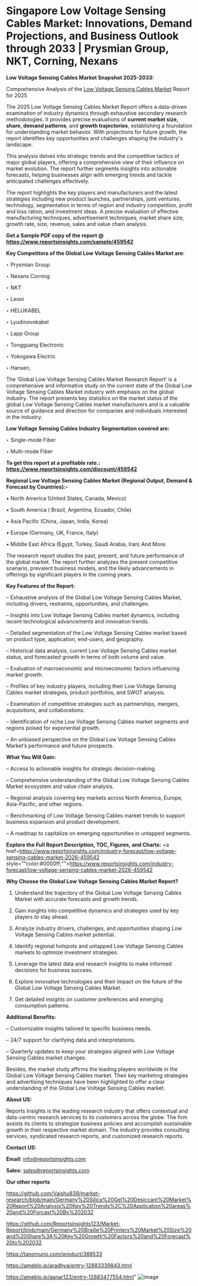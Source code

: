 # Singapore Low Voltage Sensing Cables Market: Innovations, Demand Projections, and Business Outlook through 2033 | Prysmian Group, NKT, Corning, Nexans

<strong>Low Voltage Sensing Cables Market Snapshot 2025-2033:</strong>

Comprehensive Analysis of the <a href=https://www.reportsinsights.com/sample/459542>Low Voltage Sensing Cables Market</a> Report for 2025

The 2025 Low Voltage Sensing Cables Market Report offers a data-driven examination of industry dynamics through exhaustive secondary research methodologies. It provides precise evaluations of <strong>current market size, share, demand patterns</strong>, and <strong>growth trajectories</strong>, establishing a foundation for understanding market behavior. With projections for future growth, the report identifies key opportunities and challenges shaping the industry's landscape.

This analysis delves into strategic trends and the competitive tactics of major global players, offering a comprehensive view of their influence on market evolution. The report further segments insights into actionable forecasts, helping businesses align with emerging trends and tackle anticipated challenges effectively.

The report highlights the key players and manufacturers and the latest strategies including new product launches, partnerships, joint ventures, technology, segmentation in terms of region and industry competition, profit and loss ration, and investment ideas. A precise evaluation of effective manufacturing techniques, advertisement techniques, market share size, growth rate, size, revenue, sales and value chain analysis.

<strong>Get a Sample PDF copy of the report @ <a href=https://www.reportsinsights.com/sample/459542 style=color:#0000ff;>https://www.reportsinsights.com/sample/459542</a></strong>

<strong>Key Competitors of the Global Low Voltage Sensing Cables Market are:</strong>

‣ Prysmian Group

‣ Nexans Corning

‣ NKT

‣ Leoni

‣ HELUKABEL

‣ Lyudinovokabel

‣ Lapp Group

‣ Tongguang Electronic

‣ Yokogawa Electric

‣ Hansen,

The ‘Global Low Voltage Sensing Cables Market Research Report’ is a comprehensive and informative study on the current state of the Global Low Voltage Sensing Cables Market industry with emphasis on the global industry. The report presents key statistics on the market status of the global Low Voltage Sensing Cables market manufacturers and is a valuable source of guidance and direction for companies and individuals interested in the industry.

<strong>Low Voltage Sensing Cables Industry Segmentation covered are:</strong>

‣ Single-mode Fiber

‣ Multi-mode Fiber

<strong>To get this report at a profitable rate.: <a href=https://www.reportsinsights.com/discount/459542 style=color:#0000ff;>https://www.reportsinsights.com/discount/459542</a></strong>

<strong>Regional Low Voltage Sensing Cables Market (Regional Output, Demand &amp; Forecast by Countries):-</strong>

• North America (United States, Canada, Mexico)

• South America ( Brazil, Argentina, Ecuador, Chile)

• Asia Pacific (China, Japan, India, Korea)

• Europe (Germany, UK, France, Italy)

• Middle East Africa (Egypt, Turkey, Saudi Arabia, Iran) And More.

The research report studies the past, present, and future performance of the global market. The report further analyzes the present competitive scenario, prevalent business models, and the likely advancements in offerings by significant players in the coming years.

<strong>Key Features of the Report:</strong>

– Exhaustive analysis of the Global Low Voltage Sensing Cables Market, including drivers, restraints, opportunities, and challenges.

– Insights into Low Voltage Sensing Cables market dynamics, including recent technological advancements and innovation trends.

– Detailed segmentation of the Low Voltage Sensing Cables market based on product type, application, end-users, and geography.

– Historical data analysis, current Low Voltage Sensing Cables market status, and forecasted growth in terms of both volume and value.

– Evaluation of macroeconomic and microeconomic factors influencing market growth.

– Profiles of key industry players, including their Low Voltage Sensing Cables market strategies, product portfolios, and SWOT analysis.

– Examination of competitive strategies such as partnerships, mergers, acquisitions, and collaborations.

– Identification of niche Low Voltage Sensing Cables market segments and regions poised for exponential growth.

– An unbiased perspective on the Global Low Voltage Sensing Cables Market’s performance and future prospects.

<strong>What You Will Gain:</strong>

– Access to actionable insights for strategic decision-making.

– Comprehensive understanding of the Global Low Voltage Sensing Cables Market ecosystem and value chain analysis.

– Regional analysis covering key markets across North America, Europe, Asia-Pacific, and other regions.

– Benchmarking of Low Voltage Sensing Cables market trends to support business expansion and product development.

– A roadmap to capitalize on emerging opportunities in untapped segments.

<strong>Explore the Full Report Description, TOC, Figures, and Charts:</strong>
<a href=https://www.reportsinsights.com/industry-forecast/low-voltage-sensing-cables-market-2026-459542 style=""color:#0000ff;"">https://www.reportsinsights.com/industry-forecast/low-voltage-sensing-cables-market-2026-459542</a>

<strong>Why Choose the Global Low Voltage Sensing Cables Market Report?</strong>

1. Understand the trajectory of the Global Low Voltage Sensing Cables Market with accurate forecasts and growth trends.

2. Gain insights into competitive dynamics and strategies used by key players to stay ahead.

3. Analyze industry drivers, challenges, and opportunities shaping Low Voltage Sensing Cables market potential.

4. Identify regional hotspots and untapped Low Voltage Sensing Cables markets to optimize investment strategies.

5. Leverage the latest data and research insights to make informed decisions for business success.

6. Explore innovative technologies and their impact on the future of the Global Low Voltage Sensing Cables Market.

7. Get detailed insights on customer preferences and emerging consumption patterns.

<strong>Additional Benefits:</strong>

– Customizable insights tailored to specific business needs.

– 24/7 support for clarifying data and interpretations.

– Quarterly updates to keep your strategies aligned with Low Voltage Sensing Cables market changes.

Besides, the market study affirms the leading players worldwide in the Global Low Voltage Sensing Cables market. Their key marketing strategies and advertising techniques have been highlighted to offer a clear understanding of the Global Low Voltage Sensing Cables market.

<strong><strong>About US</strong>:</strong>

Reports Insights is the leading research industry that offers contextual and data-centric research services to its customers across the globe. The firm assists its clients to strategize business policies and accomplish sustainable growth in their respective market domain. The industry provides consulting services, syndicated research reports, and customized research reports.

<strong>Contact US:</strong>

<p class=><b>Email:</b> <a href=mailto:info@reportsinsights.com>info@reportsinsights.com</a></p>
<p class=><b>Sales:</b> <a href=mailto:sales@reportsinsights.com>sales@reportsinsights.com</a></p>

<strong>Our other reports</strong>

<a href=https://github.com/Vaishu839/market-research/blob/main/Germany%20Silica%20Gel%20Desiccant%20Market%20Report%20Analysis%20Key%20Trends%2C%20Application%20areas%20and%20Forcast%20By%202032>https://github.com/Vaishu839/market-research/blob/main/Germany%20Silica%20Gel%20Desiccant%20Market%20Report%20Analysis%20Key%20Trends%2C%20Application%20areas%20and%20Forcast%20By%202032</a>

<a href=https://github.com/Reportsinsights123/Market-Report/blob/main/Germany%20Braille%20Printers%20Market%20Size%20and%20Share%3A%20Key%20Growth%20Factors%20and%20Forecast%20to%202032>https://github.com/Reportsinsights123/Market-Report/blob/main/Germany%20Braille%20Printers%20Market%20Size%20and%20Share%3A%20Key%20Growth%20Factors%20and%20Forecast%20to%202032</a>

<a href=https://tanomuno.com/product/388533>https://tanomuno.com/product/388533</a>

<a href=https://ameblo.jp/aradhya/entry-12883339843.html>https://ameblo.jp/aradhya/entry-12883339843.html</a>

<a href=https://ameblo.jp/aanar123/entry-12883477554.html>https://ameblo.jp/aanar123/entry-12883477554.html</a>"
![image](https://github.com/user-attachments/assets/32053993-8238-410b-8221-505282435411)
